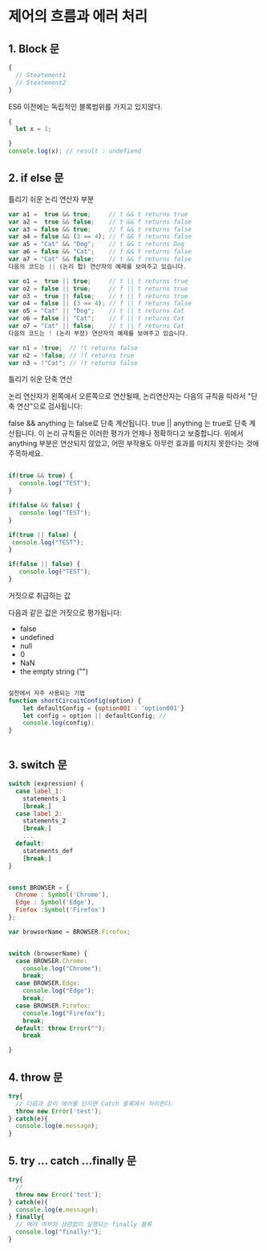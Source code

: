 # 제어의 흐름과 에러 처리


## 1. Block 문

```js
{
  // Steatement1
  // Steatement2  
}
```
ES6 이전에는 독립적인 블록범위를 가지고 있지않다.

```js
{
  let x = 1;

}
console.log(x); // result : undefiend
```


## 2. if else 문

틀리기 쉬운 논리 연산자 부분
```js
var a1 =  true && true;     // t && t returns true
var a2 =  true && false;    // t && f returns false
var a3 = false && true;     // f && t returns false
var a4 = false && (3 == 4); // f && f returns false
var a5 = "Cat" && "Dog";    // t && t returns Dog
var a6 = false && "Cat";    // f && t returns false
var a7 = "Cat" && false;    // t && f returns false
다음의 코드는 || (논리 합) 연산자의 예제를 보여주고 있습니다.

var o1 =  true || true;     // t || t returns true
var o2 = false || true;     // f || t returns true
var o3 =  true || false;    // t || f returns true
var o4 = false || (3 == 4); // f || f returns false
var o5 = "Cat" || "Dog";    // t || t returns Cat
var o6 = false || "Cat";    // f || t returns Cat
var o7 = "Cat" || false;    // t || f returns Cat
다음의 코드는 ! (논리 부정) 연산자의 예제를 보여주고 있습니다.

var n1 = !true;  // !t returns false
var n2 = !false; // !f returns true
var n3 = !"Cat"; // !t returns false
```
틀리기 쉬운 단축 연산

논리 연산자가 왼쪽에서 오른쪽으로 연산될때, 논리연산자는 다음의 규칙을 따라서 "단축 연산"으로 검사됩니다:

false && anything 는  false로 단축 계산됩니다.
true || anything 는 true로 단축 계산됩니다.
이 논리 규칙들은 이러한 평가가 언제나 정확하다고 보증합니다.
위에서 anything 부분은 연산되지 않았고,
어떤 부작용도 아무런 효과를 미치지 못한다는 것에 주목하세요.
```js

if(true && true) {
   console.log("TEST");
}

if(false && false) {
   console.log("TEST");
}

if(true || false) {
 console.log("TEST");
}

if(false || false) {
   console.log("TEST");
}

```

거짓으로 취급하는 값

다음과 같은 값은 거짓으로 평가됩니다:

* false
* undefined
* null
* 0
* NaN
* the empty string ("")

```js

실전에서 자주 사용되는 기법
function shortCircuitConfig(option) {
    let defaultConfig = {option001 : 'option001'}
    let config = option || defaultConfig; //
    console.log(config);
}



```


## 3. switch 문

```js
switch (expression) {
  case label_1:
    statements_1
    [break;]
  case label_2:
    statements_2
    [break;]
    ...
  default:
    statements_def
    [break;]
}
```

```js

const BROWSER = {
  Chrome : Symbol('Chrome'),
  Edge : Symbol('Edge'),
  Fiefox :Symbol('Firefox')
};

var browserName = BROWSER.Firefox;


switch (browserName) {
  case BROWSER.Chrome:
    console.log("Chrome");
    break;
  case BROWSER.Edge:
    console.log("Edge");
    break;
  case BROWSER.Firefox:
    console.log("Firefox");
    break;  
  default: throw Error("");
    break

}
```

## 4. throw 문
```js
try{
  // 다음과 같이 에러를 던지면 Catch 블록에서 처리한다.
  throw new Error('test');
} catch(e){
  console.log(e.message);
}


```

## 5. try ... catch ...finally 문

```js
try{
  //
  throw new Error('test');
} catch(e){
  console.log(e.message);
} finally{
  // 에러 여부와 상관없이 실행되는 finally 블록
  console.log("finally!");
}
```
